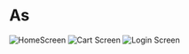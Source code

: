 # As
![HomeScreen](https://user-images.githubusercontent.com/83757220/140398164-03d98ecd-acd8-4d89-916b-3ea03b16a021.jpg)
![Cart Screen](https://user-images.githubusercontent.com/83757220/140398183-4c272d5e-2205-448c-b332-7cb483f71569.jpg)
![Login Screen](https://user-images.githubusercontent.com/83757220/140398185-eecaaf97-ceeb-4083-afa8-777dddf798cd.jpg)

